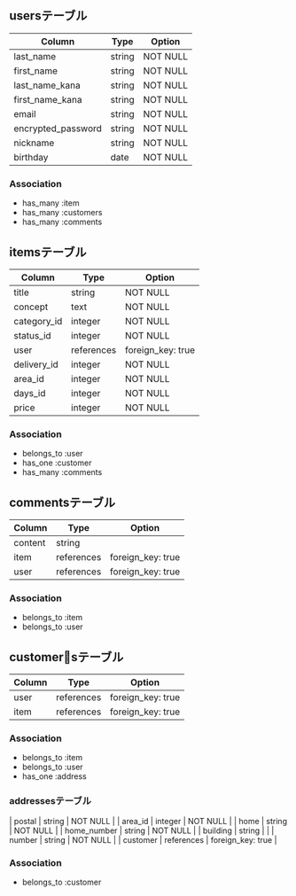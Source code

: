 ## usersテーブル

| Column             | Type   | Option   |
| ------------------ | ------ | -------- |
| last_name          | string | NOT NULL |
| first_name         | string | NOT NULL |
| last_name_kana     | string | NOT NULL |
| first_name_kana    | string | NOT NULL |
| email              | string | NOT NULL |
| encrypted_password | string | NOT NULL |
| nickname           | string | NOT NULL |
| birthday           | date   | NOT NULL |

### Association
 - has_many :item
 - has_many :customers
 - has_many :comments

 ## itemsテーブル

| Column      | Type       | Option            |
| ----------- | ---------- | ----------------- |
| title       | string     | NOT NULL          |
| concept     | text       | NOT NULL          |
| category_id | integer    | NOT NULL          |
| status_id   | integer    | NOT NULL          |
| user        | references | foreign_key: true |
| delivery_id | integer    | NOT NULL          |
| area_id     | integer    | NOT NULL          |
| days_id     | integer    | NOT NULL          |
| price       | integer    | NOT NULL          |

### Association
 - belongs_to :user
 - has_one :customer
 - has_many :comments

## commentsテーブル
| Column   | Type       | Option            |
| -------- | ---------- | ----------------- |
| content  | string     |                   |
| item     | references | foreign_key: true |
| user     | references | foreign_key: true |

### Association
 - belongs_to :item
 - belongs_to :user

## customersテーブル

| Column        | Type       | Option            |
| ------------- | ---------- | ----------------- |
| user          | references | foreign_key: true |
| item          | references | foreign_key: true |

### Association
 - belongs_to :item
 - belongs_to :user
 - has_one :address

### addressesテーブル
| postal        | string     | NOT NULL          |
| area_id       | integer    | NOT NULL          |
| home          | string     | NOT NULL          |
| home_number   | string     | NOT NULL          |
| building      | string     |                   |
| number        | string     | NOT NULL          |
| customer      | references | foreign_key: true |

### Association
 - belongs_to :customer
 